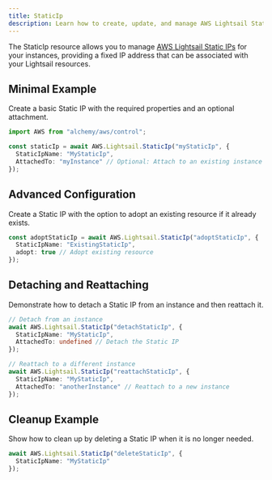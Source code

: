 ```yaml
---
title: StaticIp
description: Learn how to create, update, and manage AWS Lightsail StaticIps using Alchemy Cloud Control.
---
```



The StaticIp resource allows you to manage [AWS Lightsail Static IPs](https://docs.aws.amazon.com/lightsail/latest/userguide/) for your instances, providing a fixed IP address that can be associated with your Lightsail resources.

## Minimal Example

Create a basic Static IP with the required properties and an optional attachment.

```ts
import AWS from "alchemy/aws/control";

const staticIp = await AWS.Lightsail.StaticIp("myStaticIp", {
  StaticIpName: "MyStaticIp",
  AttachedTo: "myInstance" // Optional: Attach to an existing instance
});
```

## Advanced Configuration

Create a Static IP with the option to adopt an existing resource if it already exists.

```ts
const adoptStaticIp = await AWS.Lightsail.StaticIp("adoptStaticIp", {
  StaticIpName: "ExistingStaticIp",
  adopt: true // Adopt existing resource
});
```

## Detaching and Reattaching

Demonstrate how to detach a Static IP from an instance and then reattach it.

```ts
// Detach from an instance
await AWS.Lightsail.StaticIp("detachStaticIp", {
  StaticIpName: "MyStaticIp",
  AttachedTo: undefined // Detach the Static IP
});

// Reattach to a different instance
await AWS.Lightsail.StaticIp("reattachStaticIp", {
  StaticIpName: "MyStaticIp",
  AttachedTo: "anotherInstance" // Reattach to a new instance
});
```

## Cleanup Example

Show how to clean up by deleting a Static IP when it is no longer needed.

```ts
await AWS.Lightsail.StaticIp("deleteStaticIp", {
  StaticIpName: "MyStaticIp"
});
```
